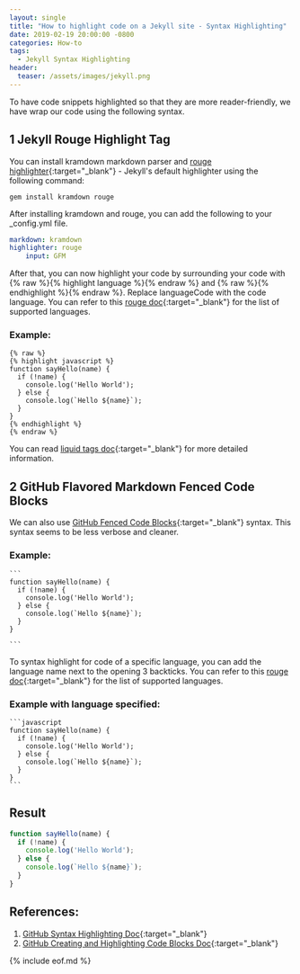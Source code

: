 ```yaml
---
layout: single
title: "How to highlight code on a Jekyll site - Syntax Highlighting"
date: 2019-02-19 20:00:00 -0800
categories: How-to
tags:
  - Jekyll Syntax Highlighting
header: 
  teaser: /assets/images/jekyll.png
---
```

To have code snippets highlighted so that they are more reader-friendly, we have wrap our code using the following syntax.

## 1 Jekyll Rouge Highlight Tag
You can install kramdown markdown parser and [rouge highlighter](http://rouge.jneen.net/){:target="_blank"} - Jekyll's default highlighter using the following command:
```
gem install kramdown rouge
```

After installing kramdown and rouge, you can add the following to your _config.yml file.
```yaml
markdown: kramdown
highlighter: rouge
    input: GFM
```

After that, you can now highlight your code by surrounding your code with {% raw %}{% highlight language %}{% endraw %} and {% raw %}{% endhighlight %}{% endraw %}. Replace languageCode with the code language. You can refer to this [rouge doc](https://github.com/jneen/rouge/wiki/List-of-supported-languages-and-lexers){:target="_blank"} for the list of supported languages.

### Example:
<pre class='code'>
<code>{% raw %}
{% highlight javascript %}
function sayHello(name) {
  if (!name) {
    console.log('Hello World');
  } else {
    console.log(`Hello ${name}`);
  }  
}  
{% endhighlight %}
{% endraw %}</code>
</pre>

You can read [liquid tags doc](https://jekyllrb.com/docs/liquid/tags/){:target="_blank"} for more detailed information.

## 2 GitHub Flavored Markdown Fenced Code Blocks
We can also use [GitHub Fenced Code Blocks](https://help.github.com/articles/creating-and-highlighting-code-blocks/){:target="_blank"} syntax. This syntax seems to be less verbose and cleaner. 

### Example:
<pre class='code'>
<code>```
function sayHello(name) {
  if (!name) {
    console.log('Hello World');
  } else {
    console.log(`Hello ${name}`);
  }
}

```</code>
</pre>

To syntax highlight for code of a specific language, you can add the language name next to the opening 3 backticks. You can refer to this [rouge doc](https://github.com/jneen/rouge/wiki/List-of-supported-languages-and-lexers){:target="_blank"} for the list of supported languages.

### Example with language specified:
<pre class='code'>
<code>```javascript
function sayHello(name) {
  if (!name) {
    console.log('Hello World');
  } else {
    console.log(`Hello ${name}`);
  }
}
```</code>
</pre>

## Result
```javascript
function sayHello(name) {
  if (!name) {
    console.log('Hello World');
  } else {
    console.log(`Hello ${name}`);
  }
}
```

## References:
1. [GitHub Syntax Highlighting Doc](https://help.github.com/articles/using-syntax-highlighting-on-github-pages/){:target="_blank"}
2. [GitHub Creating and Highlighting Code Blocks Doc](https://help.github.com/articles/creating-and-highlighting-code-blocks/){:target="_blank"}

{% include eof.md %}